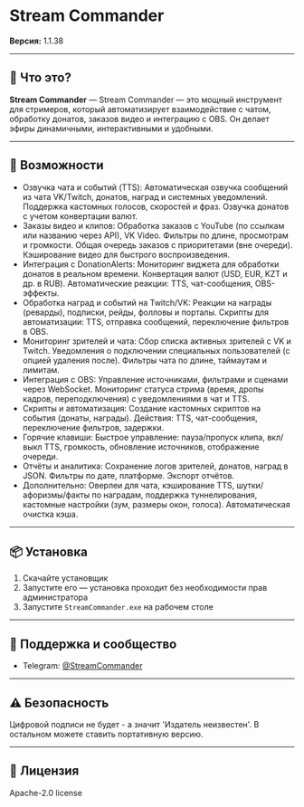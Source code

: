 # Stream Commander

**Версия:** 1.1.38  

---

## 📌 Что это?

**Stream Commander** — Stream Commander — это мощный инструмент для стримеров, который автоматизирует взаимодействие с чатом, обработку донатов, заказов видео и интеграцию с OBS. Он делает эфиры динамичными, интерактивными и удобными.


---

## 🧰 Возможности

- Озвучка чата и событий (TTS): Автоматическая озвучка сообщений из чата VK/Twitch, донатов, наград и системных уведомлений. Поддержка кастомных голосов, скоростей и фраз. Озвучка донатов с учетом конвертации валют.
- Заказы видео и клипов: Обработка заказов с YouTube (по ссылкам или названию через API), VK Video. Фильтры по длине, просмотрам и громкости. Общая очередь заказов с приоритетами (вне очереди). Кэширование видео для быстрого воспроизведения.
- Интеграция с DonationAlerts: Мониторинг виджета для обработки донатов в реальном времени. Конвертация валют (USD, EUR, KZT и др. в RUB). Автоматические реакции: TTS, чат-сообщения, OBS-эффекты.
- Обработка наград и событий на Twitch/VK: Реакции на награды (реварды), подписки, рейды, фолловы и порталы. Скрипты для автоматизации: TTS, отправка сообщений, переключение фильтров в OBS.
- Мониторинг зрителей и чата: Сбор списка активных зрителей с VK и Twitch. Уведомления о подключении специальных пользователей (с опцией удаления после). Фильтры чата по длине, таймаутам и лимитам.
- Интеграция с OBS: Управление источниками, фильтрами и сценами через WebSocket. Мониторинг статуса стрима (время, дропы кадров, переподключения) с уведомлениями в чат и TTS.
- Скрипты и автоматизация: Создание кастомных скриптов на события (донаты, награды). Действия: TTS, чат-сообщения, переключение фильтров, задержки.
- Горячие клавиши: Быстрое управление: пауза/пропуск клипа, вкл/выкл TTS, громкость, обновление источников, отображение очереди.
- Отчёты и аналитика: Сохранение логов зрителей, донатов, наград в JSON. Фильтры по дате, платформе. Экспорт отчётов.
- Дополнительно: Оверлеи для чата, кэширование TTS, шутки/афоризмы/факты по наградам, поддержка туннелирования, кастомные настройки (зум, размеры окон, голоса). Автоматическая очистка кэша.

---

## 📦 Установка

1. Скачайте установщик
2. Запустите его — установка проходит без необходимости прав администратора
3. Запустите `StreamCommander.exe` на рабочем столе

---

## 💬 Поддержка и сообщество

- Telegram: [@StreamCommander](https://t.me/StreamCommander)

---

## ⚠️ Безопасность

Цифровой подписи не будет - а значит 'Издатель неизвестен'.
В остальном можете ставить портативную версию.

---

## 📄 Лицензия

Apache-2.0 license
